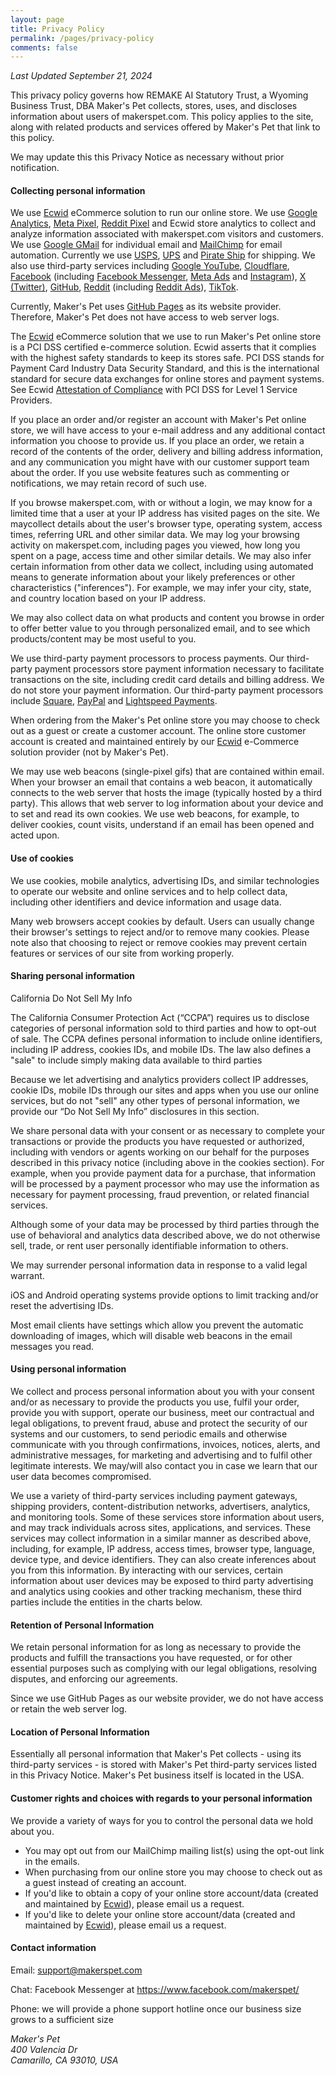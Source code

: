```yaml
---
layout: page
title: Privacy Policy
permalink: /pages/privacy-policy
comments: false
---
```

<p><em>Last Updated September 21, 2024</em></p>

<p>This privacy policy governs how REMAKE AI Statutory Trust, a Wyoming Business Trust, DBA Maker's Pet collects, stores, uses, and discloses information about users of makerspet.com. This policy applies to the site, along with related products and services offered by Maker's Pet that link to this policy.</p>

<p>We may update this this Privacy Notice as necessary without prior notification.</p>

<h4 class="h4">Collecting personal information</h4>

<p>We use <a href="https://ecwid.com">Ecwid</a> eCommerce solution to run our online store. We use <a href="https://analytics.google.com/">Google Analytics</a>, <a href="https://www.facebook.com/business/tools/meta-pixel">Meta Pixel</a>, <a href="https://business.reddithelp.com/helpcenter/s/article/reddit-pixel">Reddit Pixel</a> and Ecwid store analytics to collect and analyze information associated with makerspet.com visitors and customers. We use <a href="https://gmail.com">Google GMail</a> for individual email and <a href="https://mailchimp.com">MailChimp</a> for email automation. Currently we use <a href="https://usps.com">USPS</a>, <a href="https://ups.com">UPS</a> and <a href="https://www.pirateship.com/">Pirate Ship</a> for shipping. We also use third-party services including <a href="https://youtube.com">Google YouTube</a>, <a href="https://cloudflare.com">Cloudflare</a>, <a href="https://facebook.com">Facebook</a> (including <a href="https://www.messenger.com/">Facebook Messenger</a>, <a href="https://www.facebook.com/business/ads">Meta Ads</a> and <a href="https://instagram.com">Instagram</a>), <a href="https://x.com">X (Twitter)</a>, <a href="https://github.com/makerspet/">GitHub</a>, <a href="https://reddit.com">Reddit</a> (including <a href="https://ads.reddit.com">Reddit Ads</a>), <a href="https://tiktok.com">TikTok</a>.</p>

<p>Currently, Maker's Pet uses <a href="https://pages.github.com">GitHub Pages</a> as its website provider. Therefore, Maker's Pet does not have access to web server logs.</p>

<p>The <a href="https://ecwid.com">Ecwid</a> eCommerce solution that we use to run Maker's Pet online store is a PCI DSS certified e-commerce solution. Ecwid asserts that it complies with the highest safety standards to keep its stores safe. PCI DSS stands for Payment Card Industry Data Security Standard, and this is the international standard for secure data exchanges for online stores and payment systems. See Ecwid <a href="https://support.ecwid.com/hc/en-us/article_attachments/12930689372700">Attestation of Compliance</a> with PCI DSS for Level 1 Service Providers.</p>

<p>If you place an order and/or register an account with Maker's Pet online store, we will have access to your e-mail address and any additional contact information you choose to provide us. If you place an order, we retain a record of the contents of the order, delivery and billing address information, and any communication you might have with our customer support team about the order. If you use website features such as commenting or notifications, we may retain record of such use.</p>

<p>If you browse makerspet.com, with or without a login, we may know for a limited time that a user at your IP address has visited pages on the site. We maycollect details about the user's browser type, operating system, access times, referring URL and other similar data. We may log your browsing activity on makerspet.com, including pages you viewed, how long you spent on a page, access time and other similar details. We may also infer certain information from other data we collect, including using automated means to generate information about your likely preferences or other characteristics ("inferences"). For example, we may infer your city, state, and country location based on your IP address.</p>

<p>We may also collect data on what products and content you browse in order to offer better value to you through personalized email, and to see which products/content may be most useful to you.</p>

<p>We use third-party payment processors to process payments. Our third-party payment processors store payment information necessary to facilitate transactions on the site, including credit card details and billing address. We do not store your payment information. Our third-party payment processors include <a href="https://square.com/">Square</a>, <a href="https://paypal.com">PayPal</a> and <a href="https://www.lightspeedhq.com/ecom/lightspeed-payments/">Lightspeed Payments</a>.</p>

<p>When ordering from the Maker's Pet online store you may choose to check out as a guest or create a customer account. The online store customer account is created and maintained entirely by our <a href="https://ecwid.com">Ecwid</a> e-Commerce solution provider (not by Maker's Pet).</p>

<p>We may use web beacons (single-pixel gifs) that are contained within email. When your browser an email that contains a web beacon, it automatically connects to the web server that hosts the image (typically hosted by a third party). This allows that web server to log information about your device and to set and read its own cookies. We use web beacons, for example, to deliver cookies, count visits, understand if an email has been opened and acted upon.

<p></p>
<h4 class="h4">Use of cookies</h4>

<p>We use cookies, mobile analytics, advertising IDs, and similar technologies to operate our website and online services and to help collect data, including other identifiers and device information and usage data.</p>

<p>Many web browsers accept cookies by default. Users can usually change their browser's settings to reject and/or to remove many cookies. Please note also that choosing to reject or remove cookies may prevent certain features or services of our site from working properly.</p>

<p></p>
<h4 class="h4">Sharing personal information</h4>

<p>California Do Not Sell My Info</p>

<p>The California Consumer Protection Act (“CCPA”) requires us to disclose categories of personal information sold to third parties and how to opt-out of sale. The CCPA defines personal information to include online identifiers, including IP address, cookies IDs, and mobile IDs. The law also defines a "sale" to include simply making data available to third parties</p>

<p>Because we let advertising and analytics providers collect IP addresses, cookie IDs, mobile IDs through our sites and apps when you use our online services, but do not "sell" any other types of personal information, we provide our “Do Not Sell My Info” disclosures in this section.</p>

<p>We share personal data with your consent or as necessary to complete your transactions or provide the products you have requested or authorized, including with vendors or agents working on our behalf for the purposes described in this privacy notice (including above in the cookies section). For example, when you provide payment data for a purchase, that information will be processed by a payment processor who may use the information as necessary for payment processing, fraud prevention, or related financial services.</p>

<p>Although some of your data may be processed by third parties through the use of behavioral and analytics data described above, we do not otherwise sell, trade, or rent user personally identifiable information to others.</p>

<p>We may surrender personal information data in response to a valid legal warrant.</p>

<p>iOS and Android operating systems provide options to limit tracking and/or reset the advertising IDs.</p>

<p>Most email clients have settings which allow you prevent the automatic downloading of images, which will disable web beacons in the email messages you read.</p>

<p></p>
<h4 class="h4">Using personal information</h4>

<p>We collect and process personal information about you with your consent and/or as necessary to provide the products you use, fulfil your order, provide you with support, operate our business, meet our contractual and legal obligations, to prevent fraud, abuse and protect the security of our systems and our customers, to send periodic emails and otherwise communicate with you through confirmations, invoices, notices, alerts, and administrative messages, for marketing and advertising and to fulfil other legitimate interests. We may/will also contact you in case we learn that our user data becomes compromised.</p>

<p>We use a variety of third-party services including payment gateways, shipping providers, content-distribution networks, advertisers, analytics, and monitoring tools. Some of these services store information about users, and may track individuals across sites, applications, and services. These services may collect information in a similar manner as described above, including, for example, IP address, access times, browser type, language, device type, and device identifiers. They can also create inferences about you from this information. By interacting with our services, certain information about user devices may be exposed to third party advertising and analytics using cookies and other tracking mechanism, these third parties include the entities in the charts below.</p>

<p></p>

<h4 class="h4">Retention of Personal Information</h4>

<p>We retain personal information for as long as necessary to provide the products and fulfill the transactions you have requested, or for other essential purposes such as complying with our legal obligations, resolving disputes, and enforcing our agreements.</p>

<p>Since we use GitHub Pages as our website provider, we do not have access or retain the web server log.</p>

<p></p>
<h4 class="h4">Location of Personal Information</h4>

<p>Essentially all personal information that Maker's Pet collects - using its third-party services - is stored with Maker's Pet third-party services listed in this Privacy Notice. Maker's Pet business itself is located in the USA.</p>

<h4 class="h4">Customer rights and choices with regards to your personal information</h4>

<p>We provide a variety of ways for you to control the personal data we hold about you.</p>

<ul>
	<li>You may opt out from our MailChimp mailing list(s) using the opt-out link in the emails.</li>
	<li>When purchasing from our online store you may choose to check out as a guest instead of creating an account.</li>
	<li>If you'd like to obtain a copy of your online store account/data (created and maintained by <a href="https://ecwid.com/">Ecwid</a>), please email us a request.</li>
	<li>If you'd like to delete your online store account/data (created and maintained by <a href="https://ecwid.com">Ecwid</a>), please email us a request.</li>
</ul>

<p></p>
<h4 class="h4">Contact information</h4>

<p>Email: <a href="mailto://support@makerspet.com">support@makerspet.com</a></p>

<p>Chat: Facebook Messenger at <a href="https://www.facebook.com/makerspet/">https://www.facebook.com/makerspet/</a></p>

<p>Phone: we will provide a phone support hotline once our business size grows to a sufficient size</p>

<p><em>Maker's Pet<br>
400 Valencia Dr<br>
Camarillo, CA 93010, USA</p>